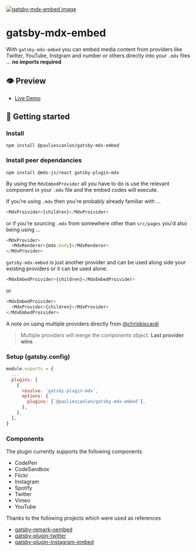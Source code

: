 <a href="https://gatsby-mdx-embed.netlify.com/" target="_blank">
<img src="https://gatsby-mdx-embed.netlify.com/images/mdx-embed-main-og-image.jpg" alt="gatsby-mdx-embed image" />
</a>

# gatsby-mdx-embed

With `gatsby-mdx-embed` you can embed media content from providers like Twitter, YouTube, Instgram and number or others directly into your `.mdx` files ... **no imports required**

## 👁️ Preview

- [Live Demo](https://gatsby-mdx-embed.netlify.com/)

## 🚀 Getting started

### Install

```
npm install @pauliescanlon/gatsby-mdx-embed
```

### Install peer dependancies

```
npm install @mdx-js/react gatsby-plugin-mdx
```

By using the `MdxEmbedProvider` all you have to do is use the relevant component in your `.mdx` file and the embed codes will execute.

If you're using `.mdx` then you're probably already familiar with ...

```js
<MdxProivider>{children}</MdxProivider>
```

or if you're sourcing `.mdx` from somewhere other than `src/pages` you'd also being using ...

```js
<MdxProvider>
  <MdxRenderer>{mdx.body}</MdxRenderer>
</MdxProvider>
```

`gatsby-mdx-embed` is just another provider and can be used along side your existing providers or it can be used alone.

```js
<MdxEmbedProivider>{children}</MdxEmbedProivider>
```

or

```js
<MdxEmbedProivider>
  <MdxProvider>{children}</MdxProvider>
</MdxEmbedProivider>
```

A note on using multiple providers directly from [@chrisbiscardi](https://twitter.com/chrisbiscardi)

> Multiple providers will merge the components object. **Last provider wins**

### Setup (gatsby.config)

```js
module.exports = {
  ...
  plugins: [
    {
      resolve: `gatsby-plugin-mdx`,
      options: {
        plugins: [`@pauliescanlon/gatsby-mdx-embed`],
      },
    },
  ],
}
```

### Components

The plugin currently supports the following components

- CodePen
- CodeSandbox
- Flickr
- Instagram
- Spotify
- Twitter
- Vimeo
- YouTube

Thanks to the following projects which were used as references

- [gatsby-remark-oembed](https://github.com/raae/gatsby-remark-oembed)
- [gatsby-plugin-twitter](https://github.com/gatsbyjs/gatsby/tree/master/packages/gatsby-plugin-twitter)
- [gatsby-plugin-instagram-embed](https://github.com/jlengstorf/gatsby-plugin-instagram-embed)
